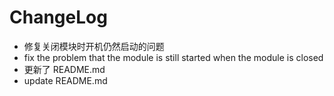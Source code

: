 # ChangeLog
- 修复关闭模块时开机仍然启动的问题
- fix the problem that the module is still started when the module is closed
- 更新了 README.md
- update README.md